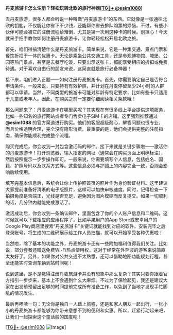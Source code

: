 **丹麦旅游卡怎么注册？轻松玩转北欧的旅行神器[[TG💪+ @esim1088](https://t.me/s/esim1088)]**

去丹麦旅游，很多人都会听说一种叫做“丹麦旅游卡”的东西。它就像是一张通往北欧的钥匙，不仅能让你省下不少钱，还能帮你省去排队购票的烦恼。不过，有些小伙伴可能会被它的注册流程给难倒，尤其是第一次用这种卡的时候。别担心！今天就来手把手教你如何注册丹麦旅游卡，让你轻轻松松开启北欧之旅。

首先，咱们得搞清楚什么是丹麦旅游卡。简单来说，它是一种集交通、景点门票和餐饮折扣于一体的优惠卡。无论是乘坐公共交通工具，还是参观博物馆、城堡、公园等热门景点，甚至是去餐厅吃饭，只要出示这张卡，都能享受相应的折扣或免费待遇。对于喜欢自由行的朋友来说，这简直就是旅行必备神器！

接下来，咱们进入正题——如何注册丹麦旅游卡。首先，你需要确定自己是否符合申请条件。一般来说，只要持有有效护照，并计划在丹麦停留至少24小时的人群都可以申请。当然，不同类型的旅游卡可能对年龄有特定要求，比如有些卡只适用于儿童或老年人。因此，在购买之前一定要仔细阅读相关条款哦！

那么问题来了：丹麦旅游卡在哪里买呢？其实现在有很多线上平台提供这项服务，比如一些知名的旅行网站或者专门售卖电子SIM卡的店铺。这里强烈推荐通过 **@esim1088** 的官方渠道进行购买。他们的客服超级耐心，解答问题也很专业，而且价格透明合理，完全没有隐形消费。最重要的是，他们会提供完整的注册指南，确保你能顺利完成整个流程。

购买完成后，你会收到一封包含激活码的邮件。接下来就是关键步骤啦——激活你的丹麦旅游卡！打开浏览器，输入指定的网址（通常会在购买页面上明确标注），然后按照提示一步步操作即可。一般来说，你需要填写个人信息，包括姓名、国籍、护照号码以及联系方式等。这些信息必须与护照上的内容完全一致，否则会影响后续使用。

填写完基本信息后，系统会让你上传护照首页的照片作为身份验证材料。这里建议大家提前准备好清晰的电子版照片，这样可以加快审核速度。同时，记得检查一下拍摄角度是否端正，光线是否充足，避免因为图片模糊而反复提交。如果一切顺利的话，几分钟内就能完成激活了。

激活成功后，你会收到一条确认邮件，里面包含了你的个人账户信息和二维码。这时候就可以下载相应的应用程序了，比如苹果用户的App Store或安卓用户的Google Play商店里搜索“丹麦旅游卡”关键词就能找到对应的软件。安装完毕之后登录账号，将生成的二维码展示给工作人员扫描，就可以开始享受各种优惠啦！

当然啦，除了基本的功能之外，丹麦旅游卡还有一些附加福利值得我们关注。比如说，部分套餐还赠送免费Wi-Fi热点使用权，这对于经常在外奔波的游客来说简直太友好了。另外，如果你对公共交通不太熟悉，还可以借助地图功能规划行程，甚至还能实时查询车辆到站时间呢！

说到这里，是不是觉得注册丹麦旅游卡并没有想象中那么复杂？其实只要你跟着官方指引一步步来，基本上不会遇到什么大麻烦。不过为了保险起见，我还是建议大家在出发前预留出足够的时间提前完成所有准备工作，以免到了当地才发现手忙脚乱的情况发生。

最后再啰嗦一句：无论你是独自一人踏上旅程，还是和家人朋友一起出行，一张小小的丹麦旅游卡都能够为你带来意想不到的便利和实惠。所以，赶紧行动起来吧，让我们一起探索这个童话般的国度吧！

[[TG💪+ @esim1088](https://t.me/s/esim1088) ![Image](https://i.postimg.cc/4NQfJmqS/Snipaste-2025-05-13-00-14-12.png)]